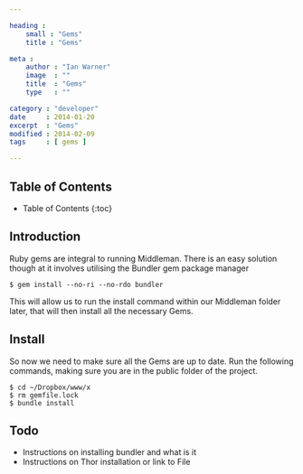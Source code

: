 ```yaml
---

heading :
    small : "Gems"
    title : "Gems"

meta :
    author : "Ian Warner"
    image  : ""
    title  : "Gems"
    type   : ""

category : "developer"
date     : 2014-01-20
excerpt  : "Gems"
modified : 2014-02-09
tags     : [ gems ]

---
```


## Table of Contents

* Table of Contents
{:toc}

## Introduction

Ruby gems are integral to running Middleman. There is an easy solution though
at it involves utilising the Bundler gem package manager

    $ gem install --no-ri --no-rdo bundler

This will allow us to run the install command within our Middleman folder later,
that will then install all the necessary Gems.

## Install

So now we need to make sure all the Gems are up to date. Run the following commands,
making sure you are in the public folder of the project.

    $ cd ~/Dropbox/www/x
    $ rm gemfile.lock
    $ bundle install

## Todo

* Instructions on installing bundler and what is it
* Instructions on Thor installation or link to File
